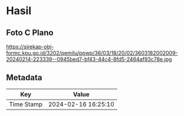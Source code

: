 # Hasil

## Foto C Plano

https://sirekap-obj-formc.kpu.go.id/3202/pemilu/ppwp/36/03/18/20/02/3603182002009-20240214-223339--0945bed7-bf43-44c4-8fd5-2464af93c78e.jpg


## Metadata

| Key        | Value               |
| ---------- | ------------------- |
| Time Stamp | 2024-02-16 16:25:10 |



